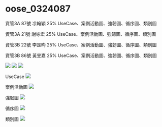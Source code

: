 # oose_0324087

資管3A 87號 凃翰穎 25% UseCase、案例活動圖、強韌圖、循序圖、類別圖

資管3A 21號 謝咏宏 25% UseCase、案例活動圖、強韌圖、循序圖、類別圖

資管3B 22號 李昰昀 25% UseCase、案例活動圖、強韌圖、循序圖、類別圖

資管3B 86號 黃昱嘉 25% UseCase、案例活動圖、強韌圖、循序圖、類別圖

![](14858743_1589407141085041_336651455_o.jpg)
![](14812969_1589407174418371_1015462410_o.jpg)
![](14813367_1589407151085040_693609691_o.jpg)

UseCase
![](use-case.jpg)

案例活動圖
![](案例活動圖.jpg)

強韌圖
![](強韌圖.jpg)

循序圖
![](循序圖.jpg)

類別圖
![](類別圖.jpg)
